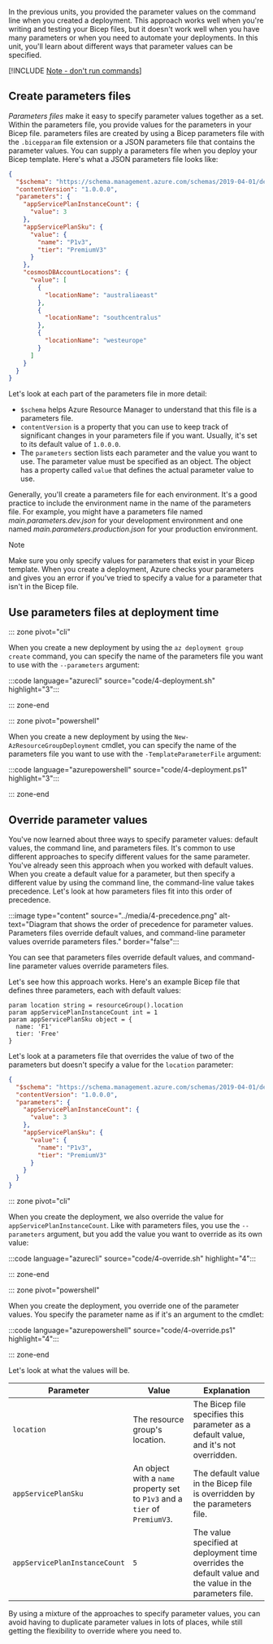 In the previous units, you provided the parameter values on the command line when you created a deployment. This approach works well when you're writing and testing your Bicep files, but it doesn't work well when you have many parameters or when you need to automate your deployments. In this unit, you'll learn about different ways that parameter values can be specified.

[!INCLUDE [Note - don't run commands](../../../includes/dont-run-commands.md)]

## Create parameters files

_Parameters files_ make it easy to specify parameter values together as a set. Within the parameters file, you provide values for the parameters in your Bicep file. parameters files are created by using a Bicep parameters file with the `.bicepparam` file extension or a JSON parameters file that contains the parameter values. You can supply a parameters file when you deploy your Bicep template. Here's what a JSON parameters file looks like:

```json
{
  "$schema": "https://schema.management.azure.com/schemas/2019-04-01/deploymentParameters.json#",
  "contentVersion": "1.0.0.0",
  "parameters": {
    "appServicePlanInstanceCount": {
      "value": 3
    },
    "appServicePlanSku": {
      "value": {
        "name": "P1v3",
        "tier": "PremiumV3"
      }
    },
    "cosmosDBAccountLocations": {
      "value": [
        {
          "locationName": "australiaeast"
        },
        {
          "locationName": "southcentralus"
        },
        {
          "locationName": "westeurope"
        }
      ]
    }
  }
}
```

Let's look at each part of the parameters file in more detail:

- `$schema` helps Azure Resource Manager to understand that this file is a parameters file.
- `contentVersion` is a property that you can use to keep track of significant changes in your parameters file if you want. Usually, it's set to its default value of `1.0.0.0`.
- The `parameters` section lists each parameter and the value you want to use. The parameter value must be specified as an object. The object has a property called `value` that defines the actual parameter value to use.

Generally, you'll create a parameters file for each environment. It's a good practice to include the environment name in the name of the parameters file. For example, you might have a parameters file named _main.parameters.dev.json_ for your development environment and one named _main.parameters.production.json_ for your production environment.

> [!NOTE]
> Make sure you only specify values for parameters that exist in your Bicep template. When you create a deployment, Azure checks your parameters and gives you an error if you've tried to specify a value for a parameter that isn't in the Bicep file.

## Use parameters files at deployment time

::: zone pivot="cli"

When you create a new deployment by using the `az deployment group create` command, you can specify the name of the parameters file you want to use with the `--parameters` argument:

:::code language="azurecli" source="code/4-deployment.sh" highlight="3":::

::: zone-end

::: zone pivot="powershell"

When you create a new deployment by using the `New-AzResourceGroupDeployment` cmdlet, you can specify the name of the parameters file you want to use with the `-TemplateParameterFile` argument:

:::code language="azurepowershell" source="code/4-deployment.ps1" highlight="3":::

::: zone-end

## Override parameter values

You've now learned about three ways to specify parameter values: default values, the command line, and parameters files. It's common to use different approaches to specify different values for the same parameter. You've already seen this approach when you worked with default values. When you create a default value for a parameter, but then specify a different value by using the command line, the command-line value takes precedence. Let's look at how parameters files fit into this order of precedence.

:::image type="content" source="../media/4-precedence.png" alt-text="Diagram that shows the order of precedence for parameter values. Parameters files override default values, and command-line parameter values override parameters files." border="false":::

You can see that parameters files override default values, and command-line parameter values override parameters files.

Let's see how this approach works. Here's an example Bicep file that defines three parameters, each with default values:

```bicep
param location string = resourceGroup().location
param appServicePlanInstanceCount int = 1
param appServicePlanSku object = {
  name: 'F1'
  tier: 'Free'
}
```

Let's look at a parameters file that overrides the value of two of the parameters but doesn't specify a value for the `location` parameter:

```json
{
  "$schema": "https://schema.management.azure.com/schemas/2019-04-01/deploymentParameters.json#",
  "contentVersion": "1.0.0.0",
  "parameters": {
    "appServicePlanInstanceCount": {
      "value": 3
    },
    "appServicePlanSku": {
      "value": {
        "name": "P1v3",
        "tier": "PremiumV3"
      }
    }
  }
}
```

::: zone pivot="cli"

When you create the deployment, we also override the value for `appServicePlanInstanceCount`. Like with parameters files, you use the `--parameters` argument, but you add the value you want to override as its own value:

:::code language="azurecli" source="code/4-override.sh" highlight="4":::

::: zone-end

::: zone pivot="powershell"

When you create the deployment, you override one of the parameter values. You specify the parameter name as if it's an argument to the cmdlet:

:::code language="azurepowershell" source="code/4-override.ps1" highlight="4":::

::: zone-end

Let's look at what the values will be.

| Parameter | Value | Explanation |
|-|-|-|
| `location` | The resource group's location. | The Bicep file specifies this parameter as a default value, and it's not overridden. |
| `appServicePlanSku` | An object with a `name` property set to `P1v3` and a `tier` of `PremiumV3`. | The default value in the Bicep file is overridden by the parameters file. |
| `appServicePlanInstanceCount` | `5` | The value specified at deployment time overrides the default value and the value in the parameters file. |

By using a mixture of the approaches to specify parameter values, you can avoid having to duplicate parameter values in lots of places, while still getting the flexibility to override where you need to.
